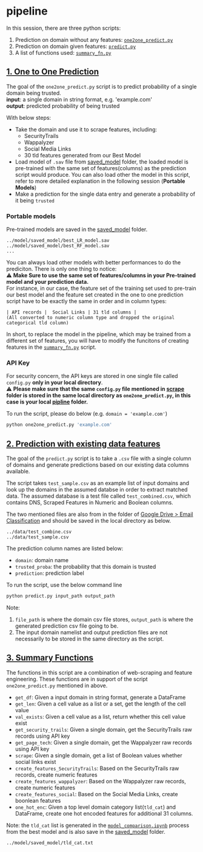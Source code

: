 # pipeline

In this session, there are three python scripts:

1. Prediction on domain without any features: [`one2one_predict.py`](https://github.com/joy-wj/email-classification/blob/master/5.pipeline/one2one_predict.py)
2. Prediction on domain given features: [`predict.py`](https://github.com/joy-wj/email-classification/blob/master/5.pipeline/predict.py)
3. A list of functions used: [`summary_fn.py`](https://github.com/joy-wj/email-classification/blob/master/5.pipeline/summary_fn.py)

## [1. One to One Prediction](https://github.com/joy-wj/email-classification/blob/master/5.pipeline/one2one_predict.py)

The goal of the `one2one_predict.py` script is to predict probability of a single domain being trusted.   
__input__: a single domain in string format, e.g. 'example.com'  
__output__: predicted probability of being trusted  

With below steps:
* Take the domain and use it to scrape features, including:
  * SecurityTrails
  * Wappalyzer
  * Social Media Links
  * 30 tld features generated from our Best Model
* Load model of `.sav` file from [saved_model](https://github.com/joy-wj/email-classification/tree/master/2.model/saved_models) folder, the loaded model is  pre-trained with the same set of features(columns) as the prediction script would produce. You can also load other the model in this script, refer to more detailed explanation in the following session (__Portable Models__)
* Make a prediction for the single data entry and generate a probability of it being `trusted`

### Portable models
Pre-trained models are saved in the [saved_model](https://github.com/joy-wj/email-classification/tree/master/2.model/saved_models) folder. 
```
../model/saved_model/best_LR_model.sav
../model/saved_model/best_RF_model.sav
...
```
You can always load other models with better performances to do the prediciton. There is only one thing to notice:  
:warning: **Make Sure to use the same set of features/columns in your Pre-trained model and your prediction data.**  
For instance, in our case, the feature set of the training set used to pre-train our best model and the feature set created in the one to one prediction script have to be exactly the same in order and in column types:
```
| API records |  Social Links | 31 tld columns |
(All converted to numeric column type and dropped the original categorical tld column)
```
In short, to replace the model in the pipeline, which may be trained from a different set of features, you will have to modify the funcitons of creating features in the [`summary_fn.py`](https://github.com/joy-wj/email-classification/blob/master/5.pipeline/summary_fn.py) script. 

### API Key

For security concern, the API keys are stored in one single file called `config.py` __only in your local directory__. <br/>
:warning: __Please make sure that the same `config.py` file mentioned in [scrape](https://github.com/joy-wj/email-classification/tree/master/1.scrape) folder is stored in the same local directory as `one2one_predict.py`, in this case is your local [pipline](https://github.com/joy-wj/email-classification/tree/master/5.pipeline) folder.__

To run the script, please do below (e.g. `domain = 'example.com'`)

```bash
python one2one_predict.py 'example.com'
```


## [2. Prediction with existing data features](https://github.com/joy-wj/email-classification/blob/master/5.pipeline/predict.py)

The goal of the `predict.py` script is to take a `.csv` file with a single column of domains and generate predictions based on our existing data columns available.

The script takes `test_sample.csv` as an example list of input domains and look up the domains in the assumed databse in order to extract matched data. The assumed database is a test file called `test_combined.csv`, which contains DNS, Scraped Features in Numeric and Boolean columns.

The two mentioned files are also from in the folder of [Google Drive > Email Classification](https://drive.google.com/drive/folders/1cEiKNfFSNhfcsXVjBqI-RywphjTMxKsE?usp=sharing) and should be saved in the local directory as below.

```text
../data/test_combine.csv
../data/test_sample.csv
```

The prediction column names are listed below:

* `domain`: domain name
* `trusted_proba`: the probability that this domain is trusted
* `prediction`: prediction label

To run the script, use the below command line

```bash
python predict.py input_path output_path
```

Note:

1. `file_path` is where the domain csv file stores, `output_path` is where the generated prediction csv file going to be.
2. The input domain namelist and output prediction files are not necessarily to be stored in the same directory as the script.

## [3. Summary Functions](https://github.com/joy-wj/email-classification/blob/master/5.pipeline/summary_fn.py)

The functions in this script are a combination of web-scraping and feature engineering. These functions are in support of the script `one2one_predict.py` mentioned in above.

* `get_df`: Given a input domain in string format, generate a DataFrame
* `get_len`: Given a cell value as a list or a set, get the length of the cell value
* `val_exists`: Given a cell value as a list, return whether this cell value exist
* `get_security_trails`: Given a single domain, get the SecurityTrails raw records using API key
* `get_page_tech`: Given a single domain, get the Wappalyzer raw records using API key
* `scrape`: Given a single domain, get a list of Boolean values whether social links exist
* `create_features_SecurityTrails`: Based on the SecurityTrails raw records, create numeric features
* `create_features_wappalyzer`: Based on the Wappalyzer raw records, create numeric features
* `create_features_social`: Based on the Social Media Links, create boonlean features
* `one_hot_enc`: Given a top level domain category list(`tld_cat`) and DataFrame, create one hot encoded features for additional 31 columns.

Note: the `tld_cat` list is generated in the [`model_comparison.ipynb`](https://github.com/joy-wj/email-classification/blob/master/4.model_comparison/model_comparison.ipynb) process from the best model and is also save in the [saved_model](https://github.com/joy-wj/email-classification/tree/master/2.model/saved_models) folder.

```text
../model/saved_model/tld_cat.txt
```
